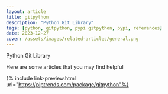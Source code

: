 ```yaml
---
layout: article
title: gitpython
description: "Python Git Library"
tags: [python, gitpython, pypi gitpython, pypi, references]
date: 2023-12-27
cover: /assets/images/related-articles/general.png
---
```


Python Git Library

Here are some articles that you may find helpful

{% include link-preview.html url="https://piptrends.com/package/gitpython"%}